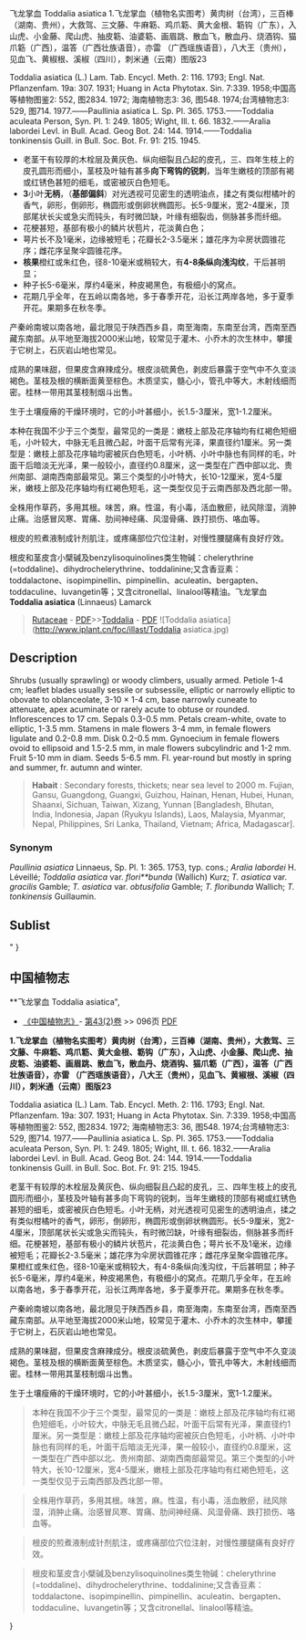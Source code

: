 飞龙掌血 Toddalia asiatica
1.飞龙掌血（植物名实图考）黄肉树（台湾），三百棒（湖南、贵州），大救驾、三文藤、牛麻簕、鸡爪簕、黄大金根、簕钩（广东），入山虎、小金藤、爬山虎、抽皮簕、油婆簕、画眉跳、散血飞，散血丹、烧酒钩、猫爪簕（广西〕，温答（广西壮族语音），亦雷 （广西瑶族语音），八大王（贵州），见血飞、黄椒根、溪椒（四川），刺米通（云南）图版23

Toddalia asiatica (L.) Lam. Tab. Encycl. Meth. 2: 116. 1793; Engl. Nat. Pflanzenfam. 19a: 307. 1931; Huang in Acta Phytotax. Sin. 7:339. 1958;中国高等植物图鉴2: 552, 图2834. 1972; 海南植物志3: 36, 图548. 1974;台湾植物志3: 529, 图714. 1977.——Paullinia asiatica L. Sp. Pl. 365. 1753.——Toddalia aculeata Person, Syn. Pl. 1: 249. 1805; Wight, Ill. t. 66. 1832.——Aralia labordei Levl. in Bull. Acad. Geog Bot. 24: 144. 1914.——Toddalia tonkinensis Guill. in Bull. Soc. Bot. Fr. 91: 215. 1945.

* 老茎干有较厚的木栓层及黄灰色、纵向细裂且凸起的皮孔，三、四年生枝上的皮孔圆形而细小，茎枝及叶轴有甚多**向下弯钩的锐刺**，当年生嫩枝的顶部有褐或红锈色甚短的细毛，或密被灰白色短毛。
* **3**小叶**无柄**，（**基部偏斜**）对光透视可见密生的透明油点，揉之有类似柑橘叶的香气，卵形，倒卵形，椭圆形或倒卵状椭圆形。长5-9厘米，宽2-4厘米，顶部尾状长尖或急尖而钝头，有时微凹缺，叶缘有细裂齿，侧脉甚多而纤细。
* 花梗甚短，基部有极小的鳞片状苞片，花淡黄白色；
* 萼片长不及1毫米，边缘被短毛；花瓣长2-3.5毫米；雄花序为伞房状圆锥花序；雌花序呈聚伞圆锥花序。
* **核果**橙红或朱红色，径8-10毫米或稍较大，有**4-8条纵向浅沟纹**，干后甚明显；
* 种子长5-6毫米，厚约4毫米，种皮褐黑色，有极细小的窝点。
* 花期几乎全年，在五岭以南各地，多于春季开花，沿长江两岸各地，多于夏季开花。果期多在秋冬季。

产秦岭南坡以南各地，最北限见于陕西西乡县，南至海南，东南至台湾，西南至西藏东南部。从平地至海拔2000米山地，较常见于灌木、小乔木的次生林中，攀援于它树上，石灰岩山地也常见。

成熟的果味甜，但果皮含麻辣成分。根皮淡硫黄色，剥皮后暴露于空气中不久变淡褐色。茎枝及根的横断面黄至棕色。木质坚实，髓心小，管孔中等大，木射线细而密。桂林一带用其茎枝制烟斗出售。

生于土壤瘦瘠的干燥环境时，它的小叶甚细小，长1.5-3厘米，宽1-1.2厘米。

本种在我国不少于三个类型，最常见的一类是：嫩枝上部及花序轴均有红褐色短细毛，小叶较大，中脉无毛且微凸起，叶面干后常有光泽，果直径约1厘米。另一类型是：嫩枝上部及花序轴均密被灰白色短毛，小叶柄、小叶中脉也有同样的毛，叶面干后暗淡无光泽，果一般较小，直径约0.8厘米，这一类型在广西中部以北、贵州南部、湖南西南部最常见。第三个类型的小叶特大，长10-12厘米，宽4-5厘米，嫩枝上部及花序轴均有红褐色短毛，这一类型仅见于云南西部及西北部一带。

全株用作草药，多用其根。味苦，麻。性温，有小毒，活血散瘀，祛风除湿，消肿止痛。治感冒风寒、胃痛、肋间神经痛、风湿骨痛、跌打损伤、咯血等。

根皮的煎煮液制成针剂肌注，或疼痛部位穴位注射，对慢性腰腿痛有良好疗效。

根皮和茎皮含小檗碱及benzylisoquinolines类生物碱：chelerythrine (=toddaline)、dihydrochelerythrine、toddalinine;又含香豆素：toddalactone、isopimpinellin、pimpinellin、aculeatin、bergapten、toddaculine、luvangetin等；又含citronellal、linalool等精油。飞龙掌血  **Toddalia asiatica** (Linnaeus) Lamarck

> [Rutaceae](http://www.iplant.cn/info/Rutaceae?t=foc) - [PDF](http://www.iplant.cn/foc/pdf/Rutaceae.pdf)>>[Toddalia](http://www.iplant.cn/info/Toddalia?t=foc) - [PDF](http://www.iplant.cn/foc/pdf/Toddalia.pdf)
![Toddalia asiatica](http://www.iplant.cn/foc/illast/Toddalia asiatica.jpg)

## Description

Shrubs (usually sprawling) or woody climbers, usually armed. Petiole 1-4 cm; leaflet blades usually sessile or subsessile, elliptic or narrowly elliptic to obovate to oblanceolate, 3-10 × 1-4 cm, base narrowly cuneate to attenuate, apex acuminate or rarely acute to obtuse or rounded. Inflorescences to 17 cm. Sepals 0.3-0.5 mm. Petals cream-white, ovate to elliptic, 1-3.5 mm. Stamens in male flowers 3-4 mm, in female flowers ligulate and 0.2-0.8 mm. Disk 0.2-0.5 mm. Gynoecium in female flowers ovoid to ellipsoid and 1.5-2.5 mm, in male flowers subcylindric and 1-2 mm. Fruit 5-10 mm in diam. Seeds 5-6.5 mm. Fl. year-round but mostly in spring and summer, fr. autumn and winter.

> **Habait** : 
> Secondary forests, thickets; near sea level to 2000 m. Fujian, Gansu, Guangdong, Guangxi, Guizhou, Hainan, Henan, Hubei, Hunan, Shaanxi, Sichuan, Taiwan, Xizang, Yunnan [Bangladesh, Bhutan, India, Indonesia, Japan (Ryukyu Islands), Laos, Malaysia, Myanmar, Nepal, Philippines, Sri Lanka, Thailand, Vietnam; Africa, Madagascar].

### Synonym
*Paullinia asiatica* Linnaeus, Sp. Pl. 1: 365. 1753, typ. cons.; *Aralia labordei* H. Léveillé; *Toddalia asiatica* var. *flori**bunda* (Wallich) Kurz; *T. asiatica* var. *gracilis* Gamble; *T. asiatica* var. *obtusifolia* Gamble; *T. floribunda* Wallich; *T. tonkinensis* Guillaumin.

## Sublist
"
}
## 中国植物志

**飞龙掌血 Toddalia asiatica",

* [《中国植物志》](http://www.iplant.cn/frps)- [第43(2)卷](http://www.iplant.cn/frps/vol/43(2)) >> 096页 [PDF](http://www.iplant.cn/frps/pdf/43(2)/096.PDF)

**1.飞龙掌血（植物名实图考）黄肉树（台湾），三百棒（湖南、贵州），大救驾、三文藤、牛麻簕、鸡爪簕、黄大金根、簕钩（广东），入山虎、小金藤、爬山虎、抽皮簕、油婆簕、画眉跳、散血飞，散血丹、烧酒钩、猫爪簕（广西〕，温答（广西壮族语音），亦雷 （广西瑶族语音），八大王（贵州），见血飞、黄椒根、溪椒（四川），刺米通（云南）图版23**

Toddalia asiatica (L.) Lam. Tab. Encycl. Meth. 2: 116. 1793; Engl. Nat. Pflanzenfam. 19a: 307. 1931; Huang in Acta Phytotax. Sin. 7:339. 1958;中国高等植物图鉴2: 552, 图2834. 1972; 海南植物志3: 36, 图548. 1974;台湾植物志3: 529, 图714. 1977.——Paullinia asiatica L. Sp. Pl. 365. 1753.——Toddalia aculeata Person, Syn. Pl. 1: 249. 1805; Wight, Ill. t. 66. 1832.——Aralia labordei Levl. in Bull. Acad. Geog Bot. 24: 144. 1914.——Toddalia tonkinensis Guill. in Bull. Soc. Bot. Fr. 91: 215. 1945.

老茎干有较厚的木栓层及黄灰色、纵向细裂且凸起的皮孔，三、四年生枝上的皮孔圆形而细小，茎枝及叶轴有甚多向下弯钩的锐刺，当年生嫩枝的顶部有褐或红锈色甚短的细毛，或密被灰白色短毛。小叶无柄，对光透视可见密生的透明油点，揉之有类似柑橘叶的香气，卵形，倒卵形，椭圆形或倒卵状椭圆形。长5-9厘米，宽2-4厘米，顶部尾状长尖或急尖而钝头，有时微凹缺，叶缘有细裂齿，侧脉甚多而纤细。花梗甚短，基部有极小的鳞片状苞片，花淡黄白色；萼片长不及1毫米，边缘被短毛；花瓣长2-3.5毫米；雄花序为伞房状圆锥花序；雌花序呈聚伞圆锥花序。果橙红或朱红色，径8-10毫米或稍较大，有4-8条纵向浅沟纹，干后甚明显；种子长5-6毫米，厚约4毫米，种皮褐黑色，有极细小的窝点。花期几乎全年，在五岭以南各地，多于春季开花，沿长江两岸各地，多于夏季开花。果期多在秋冬季。

产秦岭南坡以南各地，最北限见于陕西西乡县，南至海南，东南至台湾，西南至西藏东南部。从平地至海拔2000米山地，较常见于灌木、小乔木的次生林中，攀援于它树上，石灰岩山地也常见。

成熟的果味甜，但果皮含麻辣成分。根皮淡硫黄色，剥皮后暴露于空气中不久变淡褐色。茎枝及根的横断面黄至棕色。木质坚实，髓心小，管孔中等大，木射线细而密。桂林一带用其茎枝制烟斗出售。

生于土壤瘦瘠的干燥环境时，它的小叶甚细小，长1.5-3厘米，宽1-1.2厘米。

> 本种在我国不少于三个类型，最常见的一类是：嫩枝上部及花序轴均有红褐色短细毛，小叶较大，中脉无毛且微凸起，叶面干后常有光泽，果直径约1厘米。另一类型是：嫩枝上部及花序轴均密被灰白色短毛，小叶柄、小叶中脉也有同样的毛，叶面干后暗淡无光泽，果一般较小，直径约0.8厘米，这一类型在广西中部以北、贵州南部、湖南西南部最常见。第三个类型的小叶特大，长10-12厘米，宽4-5厘米，嫩枝上部及花序轴均有红褐色短毛，这一类型仅见于云南西部及西北部一带。

> 全株用作草药，多用其根。味苦，麻。性温，有小毒，活血散瘀，祛风除湿，消肿止痛。治感冒风寒、胃痛、肋间神经痛、风湿骨痛、跌打损伤、咯血等。

> 根皮的煎煮液制成针剂肌注，或疼痛部位穴位注射，对慢性腰腿痛有良好疗效。

> 根皮和茎皮含小檗碱及benzylisoquinolines类生物碱：chelerythrine (=toddaline)、dihydrochelerythrine、toddalinine;又含香豆素：toddalactone、isopimpinellin、pimpinellin、aculeatin、bergapten、toddaculine、luvangetin等；又含citronellal、linalool等精油。

}